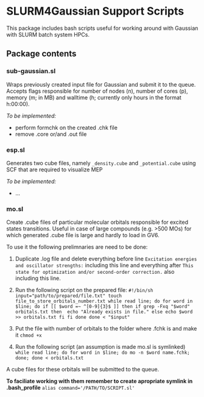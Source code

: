 # SLURM4Gaussian Support Scripts
This package includes bash scripts useful for working around with Gaussian with SLURM batch system HPCs.

## Package contents

### sub-gaussian.sl
Wraps previously created input file for Gaussian and submit it to the queue. Accepts flags responsible for number of nodes (n), number of cores (p), memory (m; in MB) and walltime (h; currently only hours in the format h:00:00).

_To be implemented:_
- perform formchk on the created .chk file
- remove .core or/and .out file

### esp.sl
Generates two cube files, namely `_density.cube` and `_potential.cube` using SCF that are required to visualize MEP

_To be implemented:_
- ...

### mo.sl
Create .cube files of particular molecular orbitals responsible for excited states transitions. Useful in case of large compounds (e.g. >500 MOs) for which generated .cube file is large and hardly to load in GV6.

To use it the following prelimnaries are need to be done:

1. Duplicate .log file and delete everything before line `Excitation energies and oscillator strengths:` including this line and everything after `This state for optimization and/or second-order correction.` also including this line.

2. Run the following script on the prepared file:
`#!/bin/sh
input="path/to/prepared/file.txt"
touch file_to_store_orbitals_number.txt
while read line; do
  for word in $line; do
    if [[ $word =~ ^[0-9]{3}$ ]]
    then
      if grep -Fxq "$word" orbitals.txt
      then 
        echo "Already exists in file."
      else
        echo $word >> orbitals.txt
      fi
    fi
  done
done < "$input"
`
3. Put the file with number of orbitals to the folder where .fchk is and make it `chmod +x`

4. Run the following script (an assumption is made mo.sl is symlinked)
`while read line; do for word in $line; do mo -n $word name.fchk; done; done < orbitals.txt`

A cube files for these orbitals will be submitted to the queue.

**To faciliate working with them remember to create apropriate symlink in .bash_profile**
`alias command='/PATH/TO/SCRIPT.sl'`
